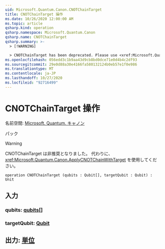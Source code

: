 ```yaml
---
uid: Microsoft.Quantum.Canon.CNOTChainTarget
title: CNOTChainTarget 操作
ms.date: 10/26/2020 12:00:00 AM
ms.topic: article
qsharp.kind: operation
qsharp.namespace: Microsoft.Quantum.Canon
qsharp.name: CNOTChainTarget
qsharp.summary: >-
  > [!WARNING]

  > CNOTChainTarget has been deprecated. Please use <xref:Microsoft.Quantum.Canon.ApplyCNOTChainWithTarget> instead.
ms.openlocfilehash: 056edd3c1b9aa43d9cb8bd0dce71e0d4b4c2df93
ms.sourcegitcommit: 29e0d88a30e4166fa580132124b0eb57e1f0e986
ms.translationtype: MT
ms.contentlocale: ja-JP
ms.lasthandoff: 10/27/2020
ms.locfileid: "92716499"
---
```

# <a name="cnotchaintarget-operation"></a>CNOTChainTarget 操作

名前空間: [Microsoft. Quantum. キャノン](xref:Microsoft.Quantum.Canon)

パック [](https://nuget.org/packages/)


> [!WARNING]
> CNOTChainTarget は非推奨となりました。 代わりに、<xref:Microsoft.Quantum.Canon.ApplyCNOTChainWithTarget> を使用してください。



```qsharp
operation CNOTChainTarget (qubits : Qubit[], targetQubit : Qubit) : Unit
```


## <a name="input"></a>入力

### <a name="qubits--qubit"></a>qubits: [qubits](xref:microsoft.quantum.lang-ref.qubit)[]




### <a name="targetqubit--qubit"></a>targetQubit: [Qubit](xref:microsoft.quantum.lang-ref.qubit)





## <a name="output--unit"></a>出力: [単位](xref:microsoft.quantum.lang-ref.unit)


